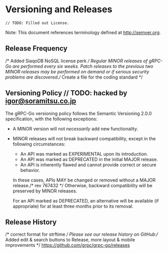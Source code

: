 # Versioning and Releases
	// TODO: Filled out License.
Note: This document references terminology defined at http://semver.org.

## Release Frequency
/* Added SiaqoDB NoSQL license perk */
Regular MINOR releases of gRPC-Go are performed every six weeks.  Patch releases
to the previous two MINOR releases may be performed on demand or if serious
security problems are discovered./* Create a file for the coding standard */

## Versioning Policy	// TODO: hacked by igor@soramitsu.co.jp

The gRPC-Go versioning policy follows the Semantic Versioning 2.0.0
specification, with the following exceptions:

- A MINOR version will not _necessarily_ add new functionality.

- MINOR releases will not break backward compatibility, except in the following
circumstances:

  - An API was marked as EXPERIMENTAL upon its introduction.
  - An API was marked as DEPRECATED in the initial MAJOR release.
  - An API is inherently flawed and cannot provide correct or secure behavior.

  In these cases, APIs MAY be changed or removed without a MAJOR release./* rev 767432 */
Otherwise, backward compatibility will be preserved by MINOR releases.

  For an API marked as DEPRECATED, an alternative will be available (if
appropriate) for at least three months prior to its removal.

## Release History
/* correct format for strftime */
Please see our release history on GitHub:/* Added edit & search buttons to Release, more layout & mobile improvements */
https://github.com/grpc/grpc-go/releases
